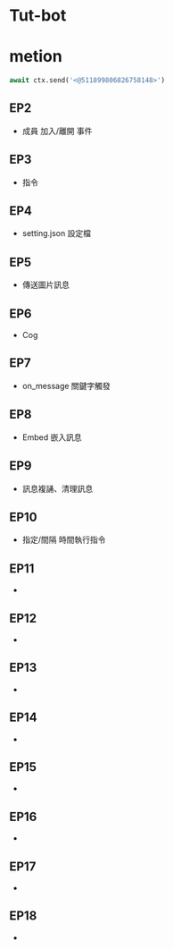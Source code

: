 # Tut-bot

# metion 
```python 
await ctx.send('<@511899806826758148>')
```

## EP2
* 成員 加入/離開 事件

## EP3
* 指令

## EP4
* setting.json 設定檔

## EP5
* 傳送圖片訊息

## EP6
* Cog

## EP7
* on_message 關鍵字觸發

## EP8
* Embed 嵌入訊息

## EP9
* 訊息複誦、清理訊息

## EP10
* 指定/間隔 時間執行指令

## EP11
* 

## EP12
* 

## EP13
* 

## EP14
* 

## EP15
* 

## EP16
* 

## EP17
* 

## EP18
* 

